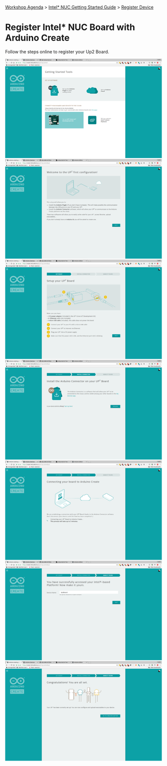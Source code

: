 [Workshop Agenda](https://github.com/SSG-DRD-IOT/Industrial-IoT-Workshop) > [Intel* NUC Getting Started Guide](https://github.com/SSG-DRD-IOT/lab-nuci7-setup) > [Register Device](nuc-register-device.md)
# Register Intel* NUC Board with Arduino Create

Follow the steps online to register your Up2 Board.

![](./images/register-up2-board/1.png)
![](./images/register-up2-board/2.png)
![](./images/register-up2-board/3.png)
![](./images/register-up2-board/4.png)
![](./images/register-up2-board/5.png)
![](./images/register-up2-board/6.png)
![](./images/register-up2-board/7.png)
